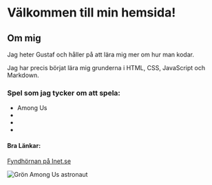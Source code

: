 # Välkommen till min hemsida!

## Om mig
Jag heter Gustaf och håller på att lära mig mer om hur man kodar. 

Jag har precis börjat lära mig grunderna i HTML, CSS, JavaScript och Markdown.

### Spel som jag tycker om att spela:
* Among Us
* 
* 
* 

#### Bra Länkar:
[Fyndhörnan på Inet.se](https://www.inet.se/fyndhornan)
[]()
[]()

![Grön Among Us astronaut](https://www.citypng.com/photo/4736/black-among-us-character-png)
